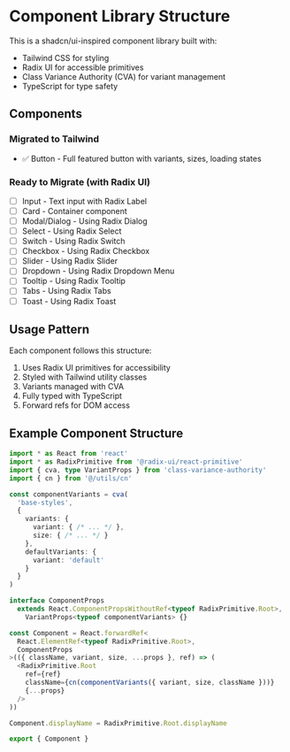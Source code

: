 # Component Library Structure

This is a shadcn/ui-inspired component library built with:
- Tailwind CSS for styling
- Radix UI for accessible primitives
- Class Variance Authority (CVA) for variant management
- TypeScript for type safety

## Components

### Migrated to Tailwind
- ✅ Button - Full featured button with variants, sizes, loading states

### Ready to Migrate (with Radix UI)
- [ ] Input - Text input with Radix Label
- [ ] Card - Container component
- [ ] Modal/Dialog - Using Radix Dialog
- [ ] Select - Using Radix Select
- [ ] Switch - Using Radix Switch
- [ ] Checkbox - Using Radix Checkbox
- [ ] Slider - Using Radix Slider
- [ ] Dropdown - Using Radix Dropdown Menu
- [ ] Tooltip - Using Radix Tooltip
- [ ] Tabs - Using Radix Tabs
- [ ] Toast - Using Radix Toast

## Usage Pattern

Each component follows this structure:
1. Uses Radix UI primitives for accessibility
2. Styled with Tailwind utility classes
3. Variants managed with CVA
4. Fully typed with TypeScript
5. Forward refs for DOM access

## Example Component Structure

```typescript
import * as React from 'react'
import * as RadixPrimitive from '@radix-ui/react-primitive'
import { cva, type VariantProps } from 'class-variance-authority'
import { cn } from '@/utils/cn'

const componentVariants = cva(
  'base-styles',
  {
    variants: {
      variant: { /* ... */ },
      size: { /* ... */ }
    },
    defaultVariants: {
      variant: 'default'
    }
  }
)

interface ComponentProps 
  extends React.ComponentPropsWithoutRef<typeof RadixPrimitive.Root>,
    VariantProps<typeof componentVariants> {}

const Component = React.forwardRef<
  React.ElementRef<typeof RadixPrimitive.Root>,
  ComponentProps
>(({ className, variant, size, ...props }, ref) => (
  <RadixPrimitive.Root
    ref={ref}
    className={cn(componentVariants({ variant, size, className }))}
    {...props}
  />
))

Component.displayName = RadixPrimitive.Root.displayName

export { Component }
```